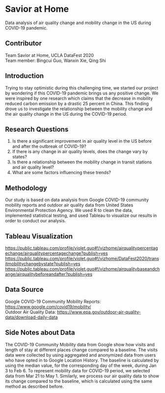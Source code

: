 # Savior at Home

Data analysis of air quality change and mobility change in the US during COVID-19 pandemic. 

## Contributor
Team Savior at Home, UCLA DataFest 2020  
Team member: Bingcui Guo, Wanxin Xie, Qing Shi  

## Introduction
Trying to stay optimistic during this challenging time, we started our project by wondering if this COVID-19 pandemic brings us any positive change. We were inspired by one research which claims that the decrease in mobility reduced carbon emission by a drastic 25 percent in China. This finding drove us to investigate the relationship between the mobility change and the air quality change in the US during the COVID-19 period. 

## Research Questions  
1. Is there a significant improvement in air quality level in the US before and after the outbreak of COVID-19? 
2. If there is any change in air quality levels, does the change vary by states? 
3. Is there a relationship between the mobility change in transit stations and air quality level? 
4. What are some factors influencing these trends? 


## Methodology
Our study is based on data analysis from Google COVID-19 community mobility reports and outdoor air quality data from United States Environmental Protection Agency. We used R to clean the data, implemented statistical testing, and used Tableau to visualize our results in order to conduct our analysis. 


## Tableau Visualization 
https://public.tableau.com/profile/violet.guo#!/vizhome/airqualitypercentagechange/airqualitypercentagechange?publish=yes
https://public.tableau.com/profile/violet.guo#!/vizhome/DataFest2020/transitmobilitychangebystate?publish=yes
https://public.tableau.com/profile/violet.guo#!/vizhome/airqualitybaseandchange/airqualitybeforeandafter?publish=yes

## Data Source
Google COVID-19 Community Mobility Reports: https://www.google.com/covid19/mobility/  
Outdoor Air Quality Data: https://www.epa.gov/outdoor-air-quality-data/download-daily-data

## Side Notes about Data
The COVID-19 Community Mobility data from Google show how visits and length of stay at different places change compared to a baseline. The visits data were collected by using aggregated and anonymized data from users who have opted in to Google Location History. The baseline is calculated by using the median value, for the corresponding day of the week, during Jan 3 to Feb 6. To represent mobility data for COVID-19 period, we selected data from Mar 21 to May 1. Similarly, we process our air quality data to show its change compared to the baseline, which is calculated using the same method as described before.

